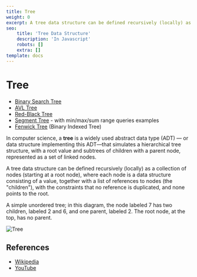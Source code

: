 ```yaml
---
title: Tree
weight: 0
excerpt: A tree data structure can be defined recursively (locally) as a collection of nodes (starting at a root node), where each node is a data structure consisting of a value, together with a list of references to nodes
seo:
    title: 'Tree Data Structure'
    description: 'In Javascript'
    robots: []
    extra: []
template: docs
---
```


# Tree

-   [Binary Search Tree](binary-search-tree)
-   [AVL Tree](avl-tree)
-   [Red-Black Tree](red-black-tree)
-   [Segment Tree](segment-tree) - with min/max/sum range queries examples
-   [Fenwick Tree](fenwick-tree) (Binary Indexed Tree)

In computer science, a **tree** is a widely used abstract data type (ADT) — or data structure implementing this ADT—that simulates a hierarchical tree structure, with a root value and subtrees of children with a parent node, represented as a set of linked nodes. 

A tree data structure can be defined recursively (locally) as a collection of nodes (starting at a root node), where each node is a data structure consisting of a value, together with a list of references to nodes (the "children"), with the constraints that no reference is duplicated, and none points to the root. 

A simple unordered tree; in this diagram, the node labeled 7 has two children, labeled 2 and 6, and one parent, labeled 2. The root node, at the top, has no parent.

![Tree](https://upload.wikimedia.org/wikipedia/commons/f/f7/Binary_tree.svg)

## References

-   [Wikipedia](<https://en.wikipedia.org/wiki/Tree_(data_structure)>)
-   [YouTube](https://www.youtube.com/watch?v=oSWTXtMglKE&list=PLLXdhg_r2hKA7DPDsunoDZ-Z769jWn4R8&index=8)

